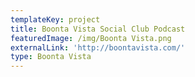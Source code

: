```yaml
---
templateKey: project
title: Boonta Vista Social Club Podcast
featuredImage: /img/Boonta Vista.png
externalLink: 'http://boontavista.com/'
type: Boonta Vista
---
```


